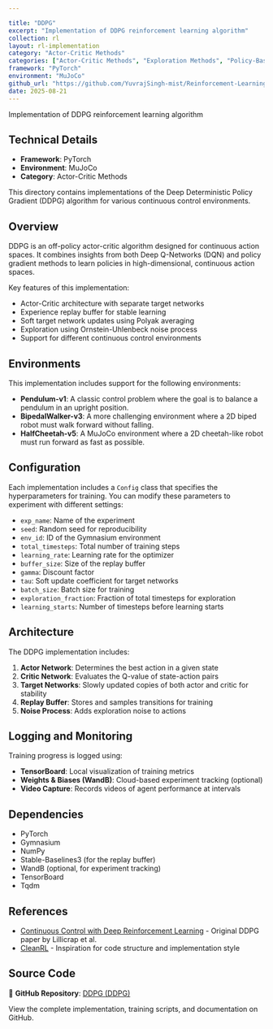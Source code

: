 ```yaml
---

title: "DDPG"
excerpt: "Implementation of DDPG reinforcement learning algorithm"
collection: rl
layout: rl-implementation
category: "Actor-Critic Methods"
categories: ["Actor-Critic Methods", "Exploration Methods", "Policy-Based Methods"]
framework: "PyTorch"
environment: "MuJoCo"
github_url: "https://github.com/YuvrajSingh-mist/Reinforcement-Learning/tree/master/DDPG"
date: 2025-08-21
---
```


Implementation of DDPG reinforcement learning algorithm

## Technical Details
- **Framework**: PyTorch
- **Environment**: MuJoCo
- **Category**: Actor-Critic Methods


This directory contains implementations of the Deep Deterministic Policy Gradient (DDPG) algorithm for various continuous control environments.

## Overview

DDPG is an off-policy actor-critic algorithm designed for continuous action spaces. It combines insights from both Deep Q-Networks (DQN) and policy gradient methods to learn policies in high-dimensional, continuous action spaces.

Key features of this implementation:
- Actor-Critic architecture with separate target networks
- Experience replay buffer for stable learning
- Soft target network updates using Polyak averaging
- Exploration using Ornstein-Uhlenbeck noise process
- Support for different continuous control environments

## Environments

This implementation includes support for the following environments:
- **Pendulum-v1**: A classic control problem where the goal is to balance a pendulum in an upright position.
- **BipedalWalker-v3**: A more challenging environment where a 2D biped robot must walk forward without falling.
- **HalfCheetah-v5**: A MuJoCo environment where a 2D cheetah-like robot must run forward as fast as possible.


## Configuration

Each implementation includes a `Config` class that specifies the hyperparameters for training. You can modify these parameters to experiment with different settings:

- `exp_name`: Name of the experiment
- `seed`: Random seed for reproducibility
- `env_id`: ID of the Gymnasium environment
- `total_timesteps`: Total number of training steps
- `learning_rate`: Learning rate for the optimizer
- `buffer_size`: Size of the replay buffer
- `gamma`: Discount factor
- `tau`: Soft update coefficient for target networks
- `batch_size`: Batch size for training
- `exploration_fraction`: Fraction of total timesteps for exploration
- `learning_starts`: Number of timesteps before learning starts

## Architecture

The DDPG implementation includes:

1. **Actor Network**: Determines the best action in a given state
2. **Critic Network**: Evaluates the Q-value of state-action pairs
3. **Target Networks**: Slowly updated copies of both actor and critic for stability
4. **Replay Buffer**: Stores and samples transitions for training
5. **Noise Process**: Adds exploration noise to actions

## Logging and Monitoring

Training progress is logged using:
- **TensorBoard**: Local visualization of training metrics
- **Weights & Biases (WandB)**: Cloud-based experiment tracking (optional)
- **Video Capture**: Records videos of agent performance at intervals

## Dependencies

- PyTorch
- Gymnasium
- NumPy
- Stable-Baselines3 (for the replay buffer)
- WandB (optional, for experiment tracking)
- TensorBoard
- Tqdm

## References

- [Continuous Control with Deep Reinforcement Learning](https://arxiv.org/abs/1509.02971) - Original DDPG paper by Lillicrap et al.
- [CleanRL](https://github.com/vwxyzjn/cleanrl) - Inspiration for code structure and implementation style


## Source Code
📁 **GitHub Repository**: [DDPG (DDPG)](https://github.com/YuvrajSingh-mist/Reinforcement-Learning/tree/master/DDPG)

View the complete implementation, training scripts, and documentation on GitHub.
